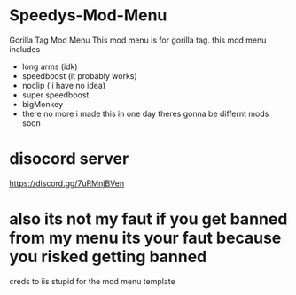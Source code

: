 # Speedys-Mod-Menu
Gorilla Tag Mod Menu
This mod menu is for gorilla tag.
this mod menu includes
- long arms (idk)
- speedboost (it probably works)
- noclip ( i have no idea)
- super speedboost
- bigMonkey
- there no more i made this in one day theres gonna be differnt mods soon
# disocord server
https://discord.gg/7uRMnjBVen
# also its not my faut if you get banned from my menu its your faut because you risked getting banned
creds to iis stupid for the mod menu template 
